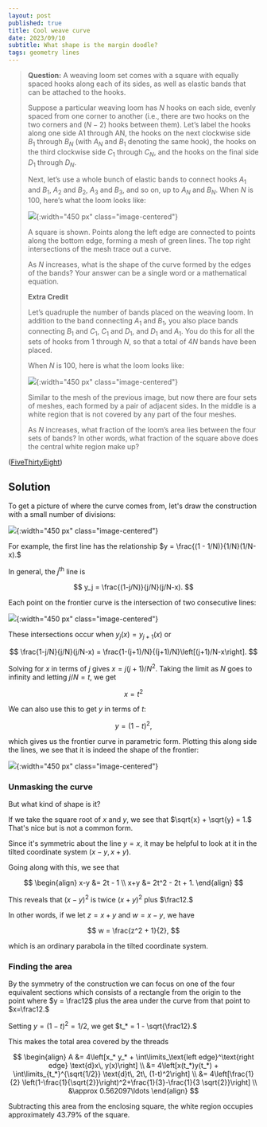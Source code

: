 ```yaml
---
layout: post
published: true
title: Cool weave curve
date: 2023/09/10
subtitle: What shape is the margin doodle?
tags: geometry lines
---
```


>**Question:** A weaving loom set comes with a square with equally spaced hooks along each of its sides, as well as elastic bands that can be attached to the hooks.
>
>Suppose a particular weaving loom has $N$ hooks on each side, evenly spaced from one corner to another (i.e., there are two hooks on the two corners and $(N−2)$ hooks between them). Let’s label the hooks along one side A1 through AN, the hooks on the next clockwise side $B_1$ through $B_N$ (with $A_N$ and $B_1$ denoting the same hook), the hooks on the third clockwise side $C_1$ through $C_N,$ and the hooks on the final side $D_1$ through $D_N.$
>
>Next, let’s use a whole bunch of elastic bands to connect hooks $A_1$ and $B_1,$ $A_2$ and $B_2,$ $A_3$ and $B_3,$ and so on, up to $A_N$ and $B_N.$ When $N$ is $100,$ here’s what the loom looks like:
>
>![](/img/2023-10-10-fiddler-plot-A.png){:width="450 px" class="image-centered"}
>
>A square is shown. Points along the left edge are connected to points along the bottom edge, forming a mesh of green lines. The top right intersections of the mesh trace out a curve.
>
>As $N$ increases, what is the shape of the curve formed by the edges of the bands? Your answer can be a single word or a mathematical equation.
>
>**Extra Credit**
>
>Let’s quadruple the number of bands placed on the weaving loom. In addition to the band connecting $A_1$ and $B_1,$ you also place bands connecting $B_1$ and $C_1,$ $C_1$ and $D_1,$ and $D_1$ and $A_1.$ You do this for all the sets of hooks from $1$ through $N,$ so that a total of $4N$ bands have been placed.
>
>When $N$ is $100,$ here is what the loom looks like:
>
>![](/img/2023-10-10-fiddler-plot-B.png){:width="450 px" class="image-centered"}
>
>Similar to the mesh of the previous image, but now there are four sets of meshes, each formed by a pair of adjacent sides. In the middle is a white region that is not covered by any part of the four meshes.
>
>As $N$ increases, what fraction of the loom’s area lies between the four sets of bands? In other words, what fraction of the square above does the central white region make up?

<!--more-->

([FiveThirtyEight](https://thefiddler.substack.com/p/can-you-bob-and-weave))

## Solution

To get a picture of where the curve comes from, let's draw the construction with a small number of divisions:

![](/img/2023-09-10-plot-lines-fixed.png){:width="450 px" class="image-centered"}

For example, the first line has the relationship $y = \frac{(1 - 1/N)}{1/N}(1/N-x).$

In general, the $j^\text{th}$ line is 

$$ y_j = \frac{(1-j/N)}{j/N}(j/N-x). $$

Each point on the frontier curve is the intersection of two consecutive lines:

![](/img/2023-09-10-plot-fade-fixed.png){:width="450 px" class="image-centered"}

These intersections occur when $y_j(x) = y_{j+1}(x)$ or

$$ \frac{1-j/N}{j/N}(j/N-x) = \frac{1-(j+1)/N}{(j+1)/N}\left[(j+1)/N-x\right]. $$

Solving for $x$ in terms of $j$ gives $x = j(j+1)/N^2.$ Taking the limit as $N$ goes to infinity and letting $j/N = t$, we get

$$ x = t^2 $$

We can also use this to get $y$ in terms of $t$: 

$$ y = (1-t)^2, $$

which gives us the frontier curve in parametric form. Plotting this along side the lines, we see that it is indeed the shape of the frontier:

![](/img/2023-09-10-final-plot.png){:width="450 px" class="image-centered"}

### Unmasking the curve

But what kind of shape is it?

If we take the square root of $x$ and $y,$ we see that $\sqrt{x} + \sqrt{y} = 1.$ That's nice but is not a common form.

Since it's symmetric about the line $y=x,$ it may be helpful to look at it in the tilted coordinate system $(x-y, x+y).$

Going along with this, we see that

$$
  \begin{align}
    x-y &= 2t - 1 \\
    x+y &= 2t^2 - 2t + 1. 
  \end{align}
$$ 
  
This reveals that $(x-y)^2$ is twice $(x+y)^2$ plus $\frac12.$

In other words, if we let $z = x+y$ and $w = x-y,$ we have

$$ w = \frac{z^2 + 1}{2}, $$

which is an ordinary parabola in the tilted coordinate system.

### Finding the area

By the symmetry of the construction we can focus on one of the four equivalent sections which consists of a rectangle from the origin to the point where $y = \frac12$ plus the area under the curve from that point to $x=\frac12.$

Setting $y = (1-t)^2 = 1/2,$ we get $t_* = 1 - \sqrt{\frac12}.$

This makes the total area covered by the threads

$$ 
  \begin{align}
    A &= 4\left[x_* y_* + \int\limits_\text{left edge}^\text{right edge} \text{d}x\, y(x)\right] \\
    &= 4\left[x(t_*)y(t_*) + \int\limits_{t_*}^{\sqrt{1/2}} \text{d}t\, 2t\, (1-t)^2\right] \\
    &= 4\left[\frac{1}{2} \left(1-\frac{1}{\sqrt{2}}\right)^2+\frac{1}{3}-\frac{1}{3 \sqrt{2}}\right] \\
    &\approx 0.562097\ldots
  \end{align}  
$$

Subtracting this area from the enclosing square, the white region occupies approximately $43.79\%$ of the square.


<br>




